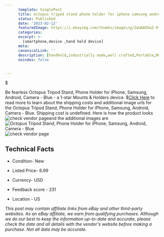 ```yaml
---
      template: SinglePost
      title: octopus tripod stand phone holder for iphone samsung android camera blue
      status: Published
      date: '2023-02-12'
      featuredImage: https://i.ebayimg.com/thumbs/images/g/ZaUAAOSwZ-9fxrXS/s-l225.jpg
      categories: 
      excerpt: >-
        [smartphone,device ,hand held device]
      meta:
      canonicalLink: ''
      description: [handheld,industrially made,well crafted,Portable,Mobile,Compact,Convenient,Lightweight,Maneuverable,Man-portable,Miniature,Carriable,Hand-held,Light,Holdable,Transportable,Mobile device,Pocket-sized,On-the-go,Wireless,Cordless,Compact size,Convenient size, smartphone,device ,hand held device]
      noindex: false
      
        
---
```

$

Be fearless Octopus Tripod Stand, Phone Holder for iPhone, Samsung, Android, Camera - Blue - a 1-star Mounts & Holders device.
$[Click Here](https://www.ebay.com/itm/124347721414?hash=item1cf3b3a6c6%3Ag%3AZaUAAOSwZ-9fxrXS&mkevt=1&mkcid=1&mkrid=711-53200-19255-0&campid=%253CePNCampaignId%253E&customid=%253CreferenceId%253E&toolid=10049) to read more to learn about the shipping costs and additional image urls for the Octopus Tripod Stand, Phone Holder for iPhone, Samsung, Android, Camera - Blue. Shipping cost is undefined. Here is how the product looks ![check vendor page](https://i.ebayimg.com/thumbs/images/g/ZaUAAOSwZ-9fxrXS/s-l225.jpg)and the additional images are![Octopus Tripod Stand, Phone Holder for iPhone, Samsung, Android, Camera - Blue](https://i.ebayimg.com/images/g/ZaUAAOSwZ-9fxrXS/s-l640.jpg)![check vendor page](https://origin-galleryplus.ebayimg.com/ws/web/124347721414_2_0_1/225x225.jpg,https://origin-galleryplus.ebayimg.com/ws/web/124347721414_3_0_1/225x225.jpg,https://origin-galleryplus.ebayimg.com/ws/web/124347721414_4_0_1/225x225.jpg,https://origin-galleryplus.ebayimg.com/ws/web/124347721414_5_0_1/225x225.jpg,https://origin-galleryplus.ebayimg.com/ws/web/124347721414_6_0_1/225x225.jpg,https://origin-galleryplus.ebayimg.com/ws/web/124347721414_7_0_1/225x225.jpg,https://origin-galleryplus.ebayimg.com/ws/web/124347721414_8_0_1/225x225.jpg,https://origin-galleryplus.ebayimg.com/ws/web/124347721414_9_0_1/225x225.jpg)



 ## Technical Facts 



     
      

 - Condition- New 


      

 - Listed Price- 6.99 


      

 - Currency- USD 


      

 - Feedback score - 231 


      

 - Location - US 


      
      

 *_This post may contain affiliate links from eBay and other third-party websites. As an eBay affiliate, we earn from qualifying purchases. Although we do our best to keep the information up-to-date and accurate, please check the date and all details with the vendor's website before making a purchase. Not all data may be accurate._*






